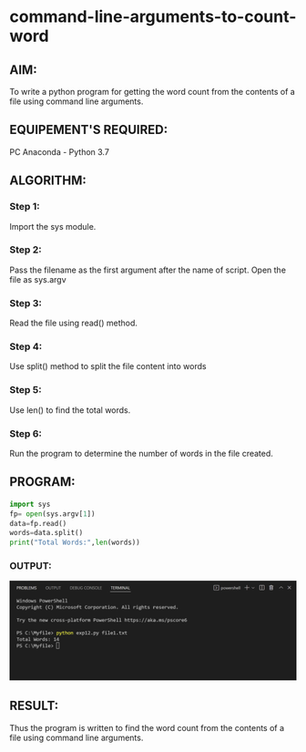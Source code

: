 # command-line-arguments-to-count-word
## AIM:
To write a python program for getting the word count from the contents of a file using command line arguments.
## EQUIPEMENT'S REQUIRED: 
PC
Anaconda - Python 3.7
## ALGORITHM: 
### Step 1:
Import the sys module.
### Step 2: 
 Pass the filename as the first argument after the name of script. Open the file as sys.argv
### Step 3: 
Read the file using read() method.
### Step 4:  
Use split() method to split the file content into words
### Step 5: 
Use len() to find the total words.
### Step 6: 
Run the program to determine the number of words in the file created.

## PROGRAM:
```python
import sys
fp= open(sys.argv[1])
data=fp.read()
words=data.split()
print("Total Words:",len(words))
```

### OUTPUT:
![output](output12.png)


## RESULT:
Thus the program is written to find the word count from the contents of a file using command line arguments.

